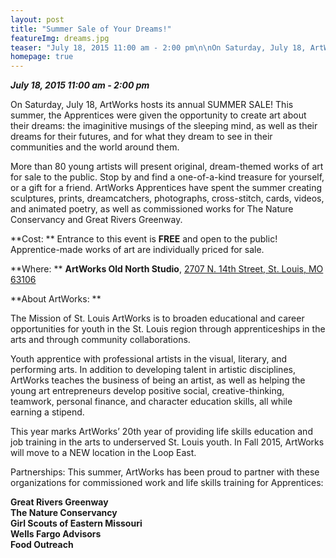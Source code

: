 ```yaml
---
layout: post
title: "Summer Sale of Your Dreams!"
featureImg: dreams.jpg
teaser: "July 18, 2015 11:00 am - 2:00 pm\n\nOn Saturday, July 18, ArtWorks hosts its annual SUMMER SALE! More than 80 young artists will present original works of art for sale to the public. Stop by and find a one-of-a-kind treasure for your home or a gift for a friend. ArtWorks Apprentices have spent the summer creating sculptures, prints, dreamcatchers, photographs, cross-stitch, cards, videos, and animated poetry, as well as commissioned works for The Nature Conservancy and Great Rivers Greenway. \n\nCost: \t\tEntrance to this event is free and open to the public! \nApprentice-made works of art are individually priced for sale.\n\nWhere:\_\_ \_\tArtWorks Old North Studio, 2707 N. 14th Street, St. Louis, MO 63106\n\nAbout ArtWorks: The Mission of St. Louis ArtWorks is to broaden educational and career opportunities for youth in the St. Louis region through apprenticeships in the arts and through community collaborations. \n\nYouth apprentice with professional artists in the visual, literary, and performing arts. In addition to developing talent in artistic disciplines, ArtWorks teaches the business of being an artist, as well as helping the young art entrepreneurs develop positive social, creative-thinking, teamwork, personal finance, and character education skills.\n\nThis year marks ArtWorks’ 20th year of providing life skills education and job training in the arts to underserved St. Louis youth.\n\nPartnerships: This summer, ArtWorks has been proud to partner with these organizations for commissioned work and life skills training for Apprentices:\n\nGreat Rivers Greenway\nThe Nature Conservancy\nGirl Scouts of Eastern Missouri\nWells Fargo Advisors\nFood Outreach\n\n###"
homepage: true
---
```

_**July 18, 2015 11:00 am - 2:00 pm**_

On Saturday, July 18, ArtWorks hosts its annual SUMMER SALE! This summer, the Apprentices were given the opportunity to create art about their dreams: the imaginitive musings of the sleeping mind, as well as their dreams for their futures, and for what they dream to see in their communities and the world around them.

More than 80 young artists will present original, dream-themed works of art for sale to the public. Stop by and find a one-of-a-kind treasure for yourself, or a gift for a friend. ArtWorks Apprentices have spent the summer creating sculptures, prints, dreamcatchers, photographs, cross-stitch, cards, videos, and animated poetry, as well as commissioned works for The Nature Conservancy and Great Rivers Greenway.

**Cost: ** Entrance to this event is **FREE** and open to the public!  
Apprentice-made works of art are individually priced for sale.

**Where: ** **ArtWorks Old North Studio**, [2707 N. 14th Street, St. Louis, MO 63106](https://www.google.com/maps/place/2707+N+14th+St,+Fourteenth+Street+Mall,+St+Louis,+MO+63106/@38.650735,-90.19741,3a,75y,240h,90t/data=!3m7!1e1!3m5!1szP5YuTXdBdbd2qrBBSTuEw!2e0!6s%2F%2Fgeo0.ggpht.com%2Fcbk%3Fcb_client%3Dmaps_sv.tactile%26output%3Dthumbnail%26thumb%3D2%26panoid%3DzP5YuTXdBdbd2qrBBSTuEw%26w%3D374%26h%3D75%26yaw%3D240%26pitch%3D0%26thumbfov%3D120%26ll%3D38.650735,-90.197410!7i13312!8i6656!4m2!3m1!1s0x87d8b332f395e2df:0x4c723e631c3f5077!6m1!1e1)

**About ArtWorks: **

The Mission of St. Louis ArtWorks is to broaden educational and career opportunities for youth in the St. Louis region through apprenticeships in the arts and through community collaborations.

Youth apprentice with professional artists in the visual, literary, and performing arts. In addition to developing talent in artistic disciplines, ArtWorks teaches the business of being an artist, as well as helping the young art entrepreneurs develop positive social, creative-thinking, teamwork, personal finance, and character education skills, all while earning a stipend.

This year marks ArtWorks&rsquo; 20th year of providing life skills education and job training in the arts to underserved St. Louis youth. In Fall 2015, ArtWorks will move to a NEW location in the Loop East.

Partnerships: This summer, ArtWorks has been proud to partner with these organizations for commissioned work and life skills training for Apprentices:

**Great Rivers Greenway  
The Nature Conservancy  
Girl Scouts of Eastern Missouri  
Wells Fargo Advisors  
Food Outreach**